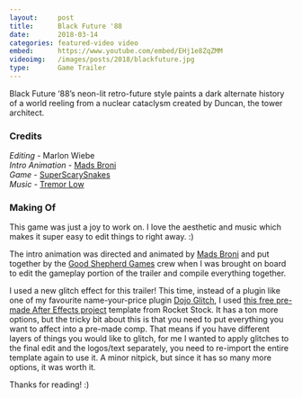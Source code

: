 ```yaml
---
layout:     post
title:      Black Future '88
date:       2018-03-14
categories: featured-video video
embed:      https://www.youtube.com/embed/EHj1e8ZqZMM
videoimg:   /images/posts/2018/blackfuture.jpg
type:       Game Trailer
---
```


Black Future ‘88’s neon-lit retro-future style paints a dark alternate history of a world reeling from a nuclear cataclysm created by Duncan, the tower architect.

### Credits
_Editing_ - Marlon Wiebe  
_Intro Animation_ - [Mads Broni](http://bndl.tv/portfolio/madsbroni/)   
_Game_ - [SuperScarySnakes](www.blackfuture88.com)  
_Music_ - [Tremor Low](https://soundcloud.com/tremorlow)  

### Making Of

This game was just a joy to work on.  I love the aesthetic and music which makes it super easy to edit things to right away. :)

The intro animation was directed and animated by [Mads Broni](http://bndl.tv/portfolio/madsbroni/) and put together by the [Good Shepherd Games](http://goodshepherd.games) crew when I was brought on board to edit the gameplay portion of the trailer and compile everything together.

I used a new glitch effect for this trailer!  This time, instead of a plugin like one of my favourite name-your-price plugin [Dojo Glitch](http://creativedojo.net/store/dojo-glitch-script/), I used [this free pre-made After Effects project](https://www.rocketstock.com/free-after-effects-templates/digital-distortion/) template from Rocket Stock.  It has a ton more options, but the tricky bit about this is that you need to put everything you want to affect into a pre-made comp.  That means if you have different layers of things you would like to glitch, for me I wanted to apply glitches to the final edit and the logos/text separately, you need to re-import the entire template again to use it.  A minor nitpick, but since it has so many more options, it was worth it.

Thanks for reading! :)